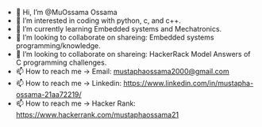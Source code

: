 - 👋 Hi, I’m @MuOssama Ossama
- 👀 I’m interested in coding with python, c, and c++.
- 🌱 I’m currently learning Embedded systems and Mechatronics.
- 💞️ I’m looking to collaborate on shareing: Embedded systems programming/knowledge. 
- 💞️ I’m looking to collaborate on shareing: HackerRack Model Answers of C programming challenges. 
- 📫 How to reach me -> Email: mustaphaossama2000@gmail.com
- 📫 How to reach me -> Linkedin: https://www.linkedin.com/in/mustapha-ossama-21aa72219/ 
- 📫 How to reach me -> Hacker Rank: https://www.hackerrank.com/mustaphaossama21


